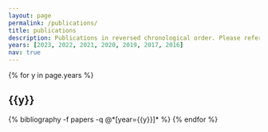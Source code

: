 ```yaml
---
layout: page
permalink: /publications/
title: publications
description: Publications in reversed chronological order. Please refer to the project page for papers' PDFs and other materials, such as slides and videos. Generated by jekyll-scholar.
years: [2023, 2022, 2021, 2020, 2019, 2017, 2016]
nav: true
---
```


<div class="publications">

{% for y in page.years %}
  <h2 class="year">{{y}}</h2>
  {% bibliography -f papers -q @*[year={{y}}]* %}
{% endfor %}

</div>
